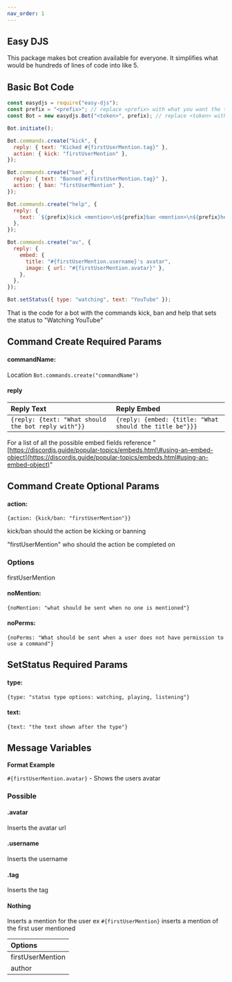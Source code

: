 ```yaml
---
nav_order: 1
---
```

## Easy DJS

This package makes bot creation available for everyone. It simplifies what would be hundreds of lines of code into like 5.

## Basic Bot Code

```javascript
const easydjs = require("easy-djs");
const prefix = "<prefix>"; // replace <prefix> with what you want the token to be
const Bot = new easydjs.Bot("<token>", prefix); // replace <token> with your token

Bot.initiate();

Bot.commands.create("kick", {
  reply: { text: "Kicked #{firstUserMention.tag}" },
  action: { kick: "firstUserMention" },
});

Bot.commands.create("ban", {
  reply: { text: "Banned #{firstUserMention.tag}" },
  action: { ban: "firstUserMention" },
});

Bot.commands.create("help", {
  reply: {
    text: `${prefix}kick <mention>\n${prefix}ban <mention>\n${prefix}help\n${prefix}av <mention>`,
  },
});

Bot.commands.create("av", {
  reply: {
    embed: {
      title: "#{firstUserMention.username}'s avatar",
      image: { url: "#{firstUserMention.avatar}" },
    },
  },
});

Bot.setStatus({ type: "watching", text: "YouTube" });
```

That is the code for a bot with the commands kick, ban and help that sets the status to "Watching YouTube"

## Command Create Required Params

#### commandName:

Location `Bot.commands.create("commandName")`

#### reply

| Reply Text | Reply Embed |
| :--- | :--- |
| `{reply: {text: "What should the bot reply with"}}` | `{reply: {embed: {title: "What should the title be"}}}` |

For a list of all the possible embed fields reference "[https://discordjs.guide/popular-topics/embeds.html\#using-an-embed-object](https://discordjs.guide/popular-topics/embeds.html#using-an-embed-object)"

## Command Create Optional Params

#### action:

```text
{action: {kick/ban: "firstUserMention"}}
```

kick/ban should the action be kicking or banning

"firstUserMention" who should the action be completed on

### Options

firstUserMention

#### noMention:

```text
{noMention: "what should be sent when no one is mentioned"}
```

#### noPerms:

```text
{noPerms: "What should be sent when a user does not have permission to use a command"}
```

## SetStatus Required Params

#### type:

```text
{type: "status type options: watching, playing, listening"}
```

#### text:

```text
{text: "the text shown after the type"}
```

## Message Variables

**Format Example**

`#{firstUserMention.avatar}` - Shows the users avatar

### Possible

#### .avatar

Inserts the avatar url

#### .username

Inserts the username

#### .tag

Inserts the tag

#### Nothing

Inserts a mention for the user ex `#{firstUserMention}` inserts a mention of the first user mentioned

| Options |
| :--- |
| firstUserMention |
| author |

